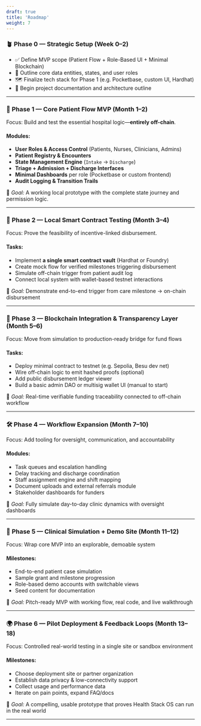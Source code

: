 ```yaml
---
draft: true
title: 'Roadmap'
weight: 7
---
```


### 🪴 **Phase 0 — Strategic Setup (Week 0–2)**

- ✅ Define MVP scope (Patient Flow + Role-Based UI + Minimal Blockchain)
- 🧱 Outline core data entities, states, and user roles
- 🗺 Finalize tech stack for Phase 1 (e.g. Pocketbase, custom UI, Hardhat)
- 📄 Begin project documentation and architecture outline

---

### 🔧 **Phase 1 — Core Patient Flow MVP (Month 1–2)**

Focus: Build and test the essential hospital logic—**entirely off-chain**.

#### Modules:
- **User Roles & Access Control** (Patients, Nurses, Clinicians, Admins)
- **Patient Registry & Encounters**
- **State Management Engine** (`Intake` → `Discharge`)
- **Triage + Admission + Discharge Interfaces**
- **Minimal Dashboards** per role (Pocketbase or custom frontend)
- **Audit Logging & Transition Trails**

🎯 _Goal:_ A working local prototype with the complete state journey and permission logic.

---

### 🧪 **Phase 2 — Local Smart Contract Testing (Month 3–4)**

Focus: Prove the feasibility of incentive-linked disbursement.

#### Tasks:
- Implement **a single smart contract vault** (Hardhat or Foundry)
- Create mock flow for verified milestones triggering disbursement
- Simulate off-chain trigger from patient audit log
- Connect local system with wallet-based testnet interactions

🎯 _Goal:_ Demonstrate end-to-end trigger from care milestone → on-chain disbursement

---

### 🔗 **Phase 3 — Blockchain Integration & Transparency Layer (Month 5–6)**

Focus: Move from simulation to production-ready bridge for fund flows

#### Tasks:
- Deploy minimal contract to testnet (e.g. Sepolia, Besu dev net)
- Wire off-chain logic to emit hashed proofs (optional)
- Add public disbursement ledger viewer
- Build a basic admin DAO or multisig wallet UI (manual to start)

🎯 _Goal:_ Real-time verifiable funding traceability connected to off-chain workflow

---

### 🛠️ **Phase 4 — Workflow Expansion (Month 7–10)**

Focus: Add tooling for oversight, communication, and accountability

#### Modules:
- Task queues and escalation handling
- Delay tracking and discharge coordination
- Staff assignment engine and shift mapping
- Document uploads and external referrals module
- Stakeholder dashboards for funders

🎯 _Goal:_ Fully simulate day-to-day clinic dynamics with oversight dashboards

---

### 🌱 **Phase 5 — Clinical Simulation + Demo Site (Month 11–12)**

Focus: Wrap core MVP into an explorable, demoable system

#### Milestones:
- End-to-end patient case simulation
- Sample grant and milestone progression
- Role-based demo accounts with switchable views
- Seed content for documentation

🎯 _Goal:_ Pitch-ready MVP with working flow, real code, and live walkthrough

---

### 🌍 **Phase 6 — Pilot Deployment & Feedback Loops (Month 13–18)**

Focus: Controlled real-world testing in a single site or sandbox environment

#### Milestones:
- Choose deployment site or partner organization
- Establish data privacy & low-connectivity support
- Collect usage and performance data
- Iterate on pain points, expand FAQ/docs

🎯 _Goal:_ A compelling, usable prototype that proves Health Stack OS can run in the real world

---
